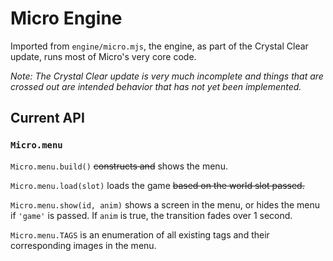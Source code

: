 # Micro Engine

Imported from `engine/micro.mjs`, the engine, as part of the Crystal Clear update, runs most of Micro's very core code.

*Note: The Crystal Clear update is very much incomplete and things that are crossed out are intended behavior that has not yet been implemented.*

## Current API

### `Micro.menu`

`Micro.menu.build()` ~~constructs and~~ shows the menu.

`Micro.menu.load(slot)` loads the game ~~based on the world slot passed.~~

`Micro.menu.show(id, anim)` shows a screen in the menu, or hides the menu if `'game'` is passed. If `anim` is true, the transition fades over 1 second.

`Micro.menu.TAGS` is an enumeration of all existing tags and their corresponding images in the menu.